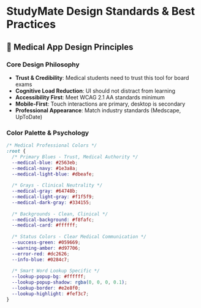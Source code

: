 # StudyMate Design Standards & Best Practices

## 🎨 **Medical App Design Principles**

### **Core Design Philosophy**
- **Trust & Credibility**: Medical students need to trust this tool for board exams
- **Cognitive Load Reduction**: UI should not distract from learning
- **Accessibility First**: Meet WCAG 2.1 AA standards minimum
- **Mobile-First**: Touch interactions are primary, desktop is secondary
- **Professional Appearance**: Match industry standards (Medscape, UpToDate)

### **Color Palette & Psychology**
```css
/* Medical Professional Colors */
:root {
  /* Primary Blues - Trust, Medical Authority */
  --medical-blue: #2563eb;
  --medical-navy: #1e3a8a;
  --medical-light-blue: #dbeafe;
  
  /* Grays - Clinical Neutrality */
  --medical-gray: #64748b;
  --medical-light-gray: #f1f5f9;
  --medical-dark-gray: #334155;
  
  /* Backgrounds - Clean, Clinical */
  --medical-background: #f8fafc;
  --medical-card: #ffffff;
  
  /* Status Colors - Clear Medical Communication */
  --success-green: #059669;
  --warning-amber: #d97706;
  --error-red: #dc2626;
  --info-blue: #0284c7;
  
  /* Smart Word Lookup Specific */
  --lookup-popup-bg: #ffffff;
  --lookup-popup-shadow: rgba(0, 0, 0, 0.1);
  --lookup-border: #e2e8f0;
  --lookup-highlight: #fef3c7;
}
